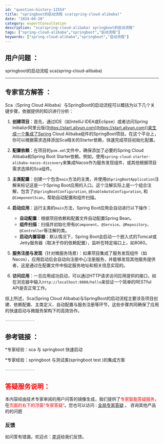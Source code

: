 ```yaml
---
id: "question-history-12554"
title: "springboot的启动流程 sca(spring-cloud-alibaba)"
date: "2024-04-28"
category: expertConsultation
description: "sca(spring-cloud-alibaba) springboot的启动流程"
tags: ["spring-cloud-alibaba","springboot","启动流程"]
keywords: ["spring-cloud-alibaba","springboot","启动流程"]
---
```


## 用户问题 ： 
 springboot的启动流程 sca(spring-cloud-alibaba) 

---------------
## 专家官方解答 ：

Sca（Spring Cloud Alibaba）与SpringBoot的启动流程可以概括为以下几个关键步骤，依据提供的知识进行分析：

1. **创建项目**：首先，通过IDE（如IntelliJ IDEA或Eclipse）或者访问Spring Initializr阿里云版([https://start.aliyun.com](https://start.aliyun.com))来生成一个集成了Spring Cloud Alibaba组件的SpringBoot项目。在这个平台上，你可以根据需求选择添加Sca相关的Starter依赖，快速完成项目初始化配置。

2. **配置依赖**：在项目的`pom.xml`文件中，确保添加了必要的Spring Cloud Alibaba和Spring Boot Starter依赖。例如，使用`spring-cloud-starter-alibaba-nacos-discovery`来集成Nacos作为服务发现组件，或其他根据项目需求选择的Sca组件。

3. **主类配置**：创建一个包含`main`方法的主类，并使用`@SpringBootApplication`注解来标记这是一个Spring Boot应用的入口。这个注解实际上是一个组合注解，包含了`@SpringBootConfiguration`, `@EnableAutoConfiguration`, 和`@ComponentScan`，帮助自动配置和组件扫描。

4. **启动应用**：运行主类的`main`方法，Spring Boot应用会自动进行以下操作：
   - **自动配置**：根据项目依赖和配置文件自动配置Spring Bean。
   - **组件扫描**：扫描并初始化带有`@Component`、`@Service`、`@Repository`、`@Controller`等注解的类。
   - **启动内置容器**：默认情况下，Spring Boot会启动一个嵌入式的Tomcat或Jetty服务器（取决于你的依赖配置），监听在特定端口上，如8080。

5. **服务注册与发现**（针对微服务场景）：如果项目集成了服务发现组件（如Nacos），应用启动后会自动向注册中心注册服务，并能够发现其他服务提供者，这是通过在配置文件中指定服务地址和相关信息实现的。

6. **访问应用**：一旦应用成功启动，可以通过HTTP请求访问应用提供的接口，如在浏览器中输入`http://localhost:8080/hello`来验证一个简单的RESTful API是否正常工作。

综上所述，Sca(Spring Cloud Alibaba)与SpringBoot的启动流程主要涉及项目创建、依赖配置、主类定义、自动配置与服务注册等环节，这些步骤共同确保了应用的快速启动与微服务架构下的高效协作。


<font color="#949494">---------------</font> 


## 参考链接 ：

*专家经验：sca 与 springboot 快速启动 
 
 *专家经验：springboot 与测试类(springboot test )的集成方案 


 <font color="#949494">---------------</font> 
 


## <font color="#FF0000">答疑服务说明：</font> 

本内容经由技术专家审阅的用户问答的镜像生成，我们提供了<font color="#FF0000">专家智能答疑服务</font>，在<font color="#FF0000">页面的右下的浮窗”专家答疑“</font>。您也可以访问 : [全局专家答疑](https://opensource.alibaba.com/chatBot) 。 咨询其他产品的的问题

### 反馈
如问答有错漏，欢迎点：[差评](https://ai.nacos.io/user/feedbackByEnhancerGradePOJOID?enhancerGradePOJOId=12647)给我们反馈。
